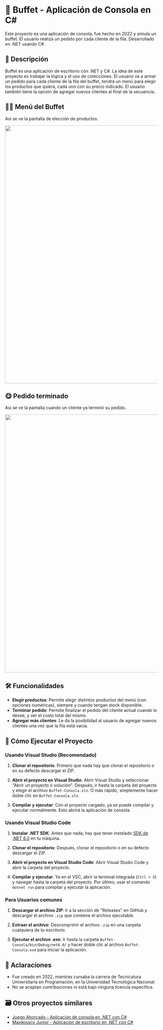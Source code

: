 # 🍕 Buffet - Aplicación de Consola en C#

Este proyecto es una aplicación de consola, fue hecho en 2022 y simula un buffet. El usuario realiza un pedido por cada cliente de la fila. Desarrollado en .NET usando C#.

## 📘 Descripción

Buffet es una aplicación de escritorio con .NET y C#. La idea de este proyecto es trabajar la lógica y el uso de colecciones. El usuario va a armar un pedido para cada cliente de la fila del buffet, tendrá un menú para elegir los productos que quiera, cada uno con su precio indicado. El usuario también tiene la opción de agregar nuevos clientes al final de la secuencia.

## 👨‍💻 Menú del Buffet

Así se ve la pantalla de elección de productos.

<img src="https://github.com/user-attachments/assets/a1738723-02e6-42a2-bb91-c74ac818350c" width="850"/>

## 😋 Pedido terminado

Así se ve la pantalla cuando un cliente ya terminó su pedido.

<img src="https://github.com/user-attachments/assets/ed96b4bd-b7ae-469c-bbd5-e717f5416ebe" width="850"/>

## 🛠️ Funcionalidades

- **Elegir productos**: Permite elegir distintos productos del menú (con opciones numéricas), siempre y cuando tengan stock disponible. 
- **Terminar pedido**: Permite finalizar el pedido del cliente actual cuando lo desee, y ver el costo total del mismo.
- **Agregar más clientes**: Le da la posibilidad al usuario de agregar nuevos clientes una vez que la fila está vacía.

## 🚀 Cómo Ejecutar el Proyecto

### Usando Visual Studio (Recomendado)

1. **Clonar el repositorio**: Primero que nada hay que clonar el repositorio o en su defecto descargar el ZIP.
   
2. **Abrir el proyecto en Visual Studio**: Abrir Visual Studio y seleccionar "Abrir un proyecto o solución". Después, ir hasta la carpeta del proyecto y elegir el archivo `Buffet-Consola.sln`. O más rápido, simplemente hacer doble clic en `Buffet-Consola.sln`.

3. **Compilar y ejecutar**: Con el proyecto cargado, ya se puede compilar y ejecutar normalmente. Esto abrirá la aplicación de consola.

### Usando Visual Studio Code

1. **Instalar .NET SDK**: Antes que nada, hay que tener instalado [SDK de .NET 6.0](https://dotnet.microsoft.com/download/dotnet/6.0) en tu máquina.

2. **Clonar el repositorio**: Después, clonar el repositorio o en su defecto descargar el ZIP.

3. **Abrir el proyecto en Visual Studio Code**: Abrir Visual Studio Code y abrir la carpeta del proyecto.

4. **Compilar y ejecutar**: Ya en el VSC, abrir la terminal integrada (`Ctrl + ñ`) y navegar hasta la carpeta del proyecto. Por último, usar el comando `dotnet run` para compilar y ejecutar la aplicación.

### Para Usuarios comunes

1. **Descargar el archivo ZIP**: Ir a la sección de "Releases" en GitHub y descargar el archivo `.zip` que contiene el archivo ejecutable.

2. **Extraer el archivo**: Descomprimir el archivo `.zip` en una carpeta cualquiera de tu escritorio.

3. **Ejecutar el archivo .exe**: Ir hasta la carpeta `Buffet-Consola/bin/Debug/net6.0/` y hacer doble clic al archivo `Buffet-Consola.exe` para iniciar la aplicación.

## 📌 Aclaraciones
- Fue creado en 2022, mientras cursaba la carrera de Tecnicatura Universitaria en Programación, en la Universidad Tecnológica Nacional.
- No se aceptan contribuciones ni está bajo ninguna licencia específica.

## 🗃️ Otros proyectos similares
- [Juego Ahorcado - Aplicación de consola en .NET con C#](https://github.com/Leumig/CSharp-Ahorcado-Consola)
- [Maxikiosco Junior - Aplicación de escritorio en .NET con C#](https://github.com/Leumig/CSharp-.NET-Kiosco-Junior)
